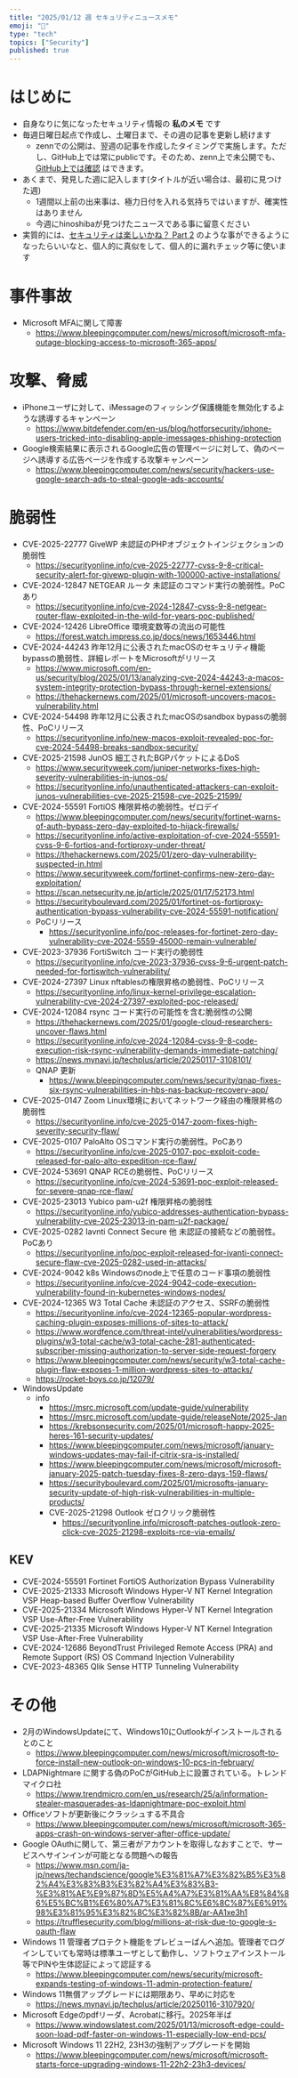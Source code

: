 ```yaml
---
title: "2025/01/12 週 セキュリティニュースメモ"
emoji: "🔖"
type: "tech"
topics: ["Security"]
published: true
---
```


# はじめに
* 自身なりに気になったセキュリティ情報の **私のメモ** です
* 毎週日曜日起点で作成し、土曜日まで、その週の記事を更新し続けます
    * zennでの公開は、翌週の記事を作成したタイミングで実施します。ただし、GitHub上では常にpublicです。そのため、zenn上で未公開でも、[GitHub上では確認](https://github.com/hinoshiba/zenn.dev/tree/main/articles) はできます。
* あくまで、発見した週に記入します(タイトルが近い場合は、最初に見つけた週)
    * 1週間以上前の出来事は、極力日付を入れる気持ちではいますが、確実性はありません
    * 今週にhinoshibaが見つけたニュースである事に留意ください
* 実質的には、[セキュリティは楽しいかね？ Part 2](https://negi.hatenablog.com/) のような事ができるようになったらいいなと、個人的に真似をして、個人的に漏れチェック等に使います

# 事件事故

* Microsoft MFAに関して障害
    * https://www.bleepingcomputer.com/news/microsoft/microsoft-mfa-outage-blocking-access-to-microsoft-365-apps/

# 攻撃、脅威

* iPhoneユーザに対して、iMessageのフィッシング保護機能を無効化するような誘導するキャンペーン
    * https://www.bitdefender.com/en-us/blog/hotforsecurity/iphone-users-tricked-into-disabling-apple-imessages-phishing-protection
* Google検索結果に表示されるGoogle広告の管理ページに対して、偽のページへ誘導する広告ページを作成する攻撃キャンペーン
    * https://www.bleepingcomputer.com/news/security/hackers-use-google-search-ads-to-steal-google-ads-accounts/

# 脆弱性

* CVE-2025-22777 GiveWP 未認証のPHPオブジェクトインジェクションの脆弱性
    * https://securityonline.info/cve-2025-22777-cvss-9-8-critical-security-alert-for-givewp-plugin-with-100000-active-installations/
* CVE-2024-12847 NETGEAR ルータ 未認証のコマンド実行の脆弱性。PoCあり
    * https://securityonline.info/cve-2024-12847-cvss-9-8-netgear-router-flaw-exploited-in-the-wild-for-years-poc-published/
* CVE-2024-12426 LibreOffice 環境変数等の流出の可能性
    * https://forest.watch.impress.co.jp/docs/news/1653446.html
* CVE-2024-44243 昨年12月に公表されたmacOSのセキュリティ機能bypassの脆弱性、詳細レポートをMicrosoftがリリース
    * https://www.microsoft.com/en-us/security/blog/2025/01/13/analyzing-cve-2024-44243-a-macos-system-integrity-protection-bypass-through-kernel-extensions/
    * https://thehackernews.com/2025/01/microsoft-uncovers-macos-vulnerability.html
* CVE-2024-54498 昨年12月に公表されたmacOSのsandbox bypassの脆弱性、PoCリリース
    * https://securityonline.info/new-macos-exploit-revealed-poc-for-cve-2024-54498-breaks-sandbox-security/
* CVE-2025-21598 JunOS 細工されたBGPパケットによるDoS
    * https://www.securityweek.com/juniper-networks-fixes-high-severity-vulnerabilities-in-junos-os/
    * https://securityonline.info/unauthenticated-attackers-can-exploit-junos-vulnerabilities-cve-2025-21598-cve-2025-21599/
* CVE-2024-55591 FortiOS 権限昇格の脆弱性。ゼロデイ
    * https://www.bleepingcomputer.com/news/security/fortinet-warns-of-auth-bypass-zero-day-exploited-to-hijack-firewalls/
    * https://securityonline.info/active-exploitation-of-cve-2024-55591-cvss-9-6-fortios-and-fortiproxy-under-threat/
    * https://thehackernews.com/2025/01/zero-day-vulnerability-suspected-in.html
    * https://www.securityweek.com/fortinet-confirms-new-zero-day-exploitation/
    * https://scan.netsecurity.ne.jp/article/2025/01/17/52173.html
    * https://securityboulevard.com/2025/01/fortinet-os-fortiproxy-authentication-bypass-vulnerability-cve-2024-55591-notification/
    * PoCリリース
        * https://securityonline.info/poc-releases-for-fortinet-zero-day-vulnerability-cve-2024-5559-45000-remain-vulnerable/
* CVE-2023-37936 FortiSwitch コード実行の脆弱性
    * https://securityonline.info/cve-2023-37936-cvss-9-6-urgent-patch-needed-for-fortiswitch-vulnerability/
* CVE-2024-27397 Linux nftablesの権限昇格の脆弱性、PoCリリース
    * https://securityonline.info/linux-kernel-privilege-escalation-vulnerability-cve-2024-27397-exploited-poc-released/
* CVE-2024-12084 rsync コード実行の可能性を含む脆弱性の公開
    * https://thehackernews.com/2025/01/google-cloud-researchers-uncover-flaws.html
    * https://securityonline.info/cve-2024-12084-cvss-9-8-code-execution-risk-rsync-vulnerability-demands-immediate-patching/
    * https://news.mynavi.jp/techplus/article/20250117-3108101/
    * QNAP 更新
        * https://www.bleepingcomputer.com/news/security/qnap-fixes-six-rsync-vulnerabilities-in-hbs-nas-backup-recovery-app/
* CVE-2025-0147 Zoom Linux環境においてネットワーク経由の権限昇格の脆弱性
    * https://securityonline.info/cve-2025-0147-zoom-fixes-high-severity-security-flaw/
* CVE-2025-0107 PaloAlto OSコマンド実行の脆弱性。PoCあり
    * https://securityonline.info/cve-2025-0107-poc-exploit-code-released-for-palo-alto-expedition-rce-flaw/
* CVE-2024-53691 QNAP RCEの脆弱性、PoCリリース
    * https://securityonline.info/cve-2024-53691-poc-exploit-released-for-severe-qnap-rce-flaw/
* CVE-2025-23013 Yubico pam-u2f 権限昇格の脆弱性
    * https://securityonline.info/yubico-addresses-authentication-bypass-vulnerability-cve-2025-23013-in-pam-u2f-package/
* CVE-2025-0282 Iavnti Connect Secure 他 未認証の接続などの脆弱性。PoCあり
    * https://securityonline.info/poc-exploit-released-for-ivanti-connect-secure-flaw-cve-2025-0282-used-in-attacks/
* CVE-2024-9042 k8s Windowsのnode上で任意のコード事項の脆弱性
    * https://securityonline.info/cve-2024-9042-code-execution-vulnerability-found-in-kubernetes-windows-nodes/
* CVE-2024-12365 W3 Total Cache 未認証のアクセス、SSRFの脆弱性
    * https://securityonline.info/cve-2024-12365-popular-wordpress-caching-plugin-exposes-millions-of-sites-to-attack/
    * https://www.wordfence.com/threat-intel/vulnerabilities/wordpress-plugins/w3-total-cache/w3-total-cache-281-authenticated-subscriber-missing-authorization-to-server-side-request-forgery
    * https://www.bleepingcomputer.com/news/security/w3-total-cache-plugin-flaw-exposes-1-million-wordpress-sites-to-attacks/
    * https://rocket-boys.co.jp/12079/
* WindowsUpdate
    * info
        * https://msrc.microsoft.com/update-guide/vulnerability
        * https://msrc.microsoft.com/update-guide/releaseNote/2025-Jan
        * https://krebsonsecurity.com/2025/01/microsoft-happy-2025-heres-161-security-updates/
        * https://www.bleepingcomputer.com/news/microsoft/january-windows-updates-may-fail-if-citrix-sra-is-installed/
        * https://www.bleepingcomputer.com/news/microsoft/microsoft-january-2025-patch-tuesday-fixes-8-zero-days-159-flaws/
        * https://securityboulevard.com/2025/01/microsofts-january-security-update-of-high-risk-vulnerabilities-in-multiple-products/
        * CVE-2025-21298 Outlook ゼロクリック脆弱性
            * https://securityonline.info/microsoft-patches-outlook-zero-click-cve-2025-21298-exploits-rce-via-emails/

## KEV
* CVE-2024-55591 Fortinet FortiOS Authorization Bypass Vulnerability
* CVE-2025-21333 Microsoft Windows Hyper-V NT Kernel Integration VSP Heap-based Buffer Overflow Vulnerability
* CVE-2025-21334 Microsoft Windows Hyper-V NT Kernel Integration VSP Use-After-Free Vulnerability
* CVE-2025-21335 Microsoft Windows Hyper-V NT Kernel Integration VSP Use-After-Free Vulnerability
* CVE-2024-12686 BeyondTrust Privileged Remote Access (PRA) and Remote Support (RS) OS Command Injection Vulnerability
* CVE-2023-48365 Qlik Sense HTTP Tunneling Vulnerability

# その他

* 2月のWindowsUpdateにて、Windows10にOutlookがインストールされるとのこと
    * https://www.bleepingcomputer.com/news/microsoft/microsoft-to-force-install-new-outlook-on-windows-10-pcs-in-february/
* LDAPNightmare に関する偽のPoCがGitHub上に設置されている。トレンドマイクロ社
    * https://www.trendmicro.com/en_us/research/25/a/information-stealer-masquerades-as-ldapnightmare-poc-exploit.html
* Officeソフトが更新後にクラッシュする不具合
    * https://www.bleepingcomputer.com/news/microsoft/microsoft-365-apps-crash-on-windows-server-after-office-update/
* Google OAuthに関して、第三者がアカウントを取得しなおすことで、サービスへサインインが可能となる問題への報告
    * https://www.msn.com/ja-jp/news/techandscience/google%E3%81%A7%E3%82%B5%E3%82%A4%E3%83%B3%E3%82%A4%E3%83%B3-%E3%81%AE%E9%87%8D%E5%A4%A7%E3%81%AA%E8%84%86%E5%BC%B1%E6%80%A7%E3%81%8C%E6%8C%87%E6%91%98%E3%81%95%E3%82%8C%E3%82%8B/ar-AA1xe3h1
    * https://trufflesecurity.com/blog/millions-at-risk-due-to-google-s-oauth-flaw
* Windows 11 管理者プロテクト機能をプレビューばんへ追加。管理者でログインしていても常時は標準ユーザとして動作し、ソフトウェアインストール等でPINや生体認証によって認証する
    * https://www.bleepingcomputer.com/news/security/microsoft-expands-testing-of-windows-11-admin-protection-feature/
* Windows 11無償アップグレードには期限あり、早めに対応を
    * https://news.mynavi.jp/techplus/article/20250116-3107920/
* Microsoft Edgeのpdfリーダ、Acrobatに移行。2025年半ば
    * https://www.windowslatest.com/2025/01/13/microsoft-edge-could-soon-load-pdf-faster-on-windows-11-especially-low-end-pcs/
* Microsoft Windows 11 22H2, 23H3の強制アップグレードを開始
    * https://www.bleepingcomputer.com/news/microsoft/microsoft-starts-force-upgrading-windows-11-22h2-23h3-devices/
